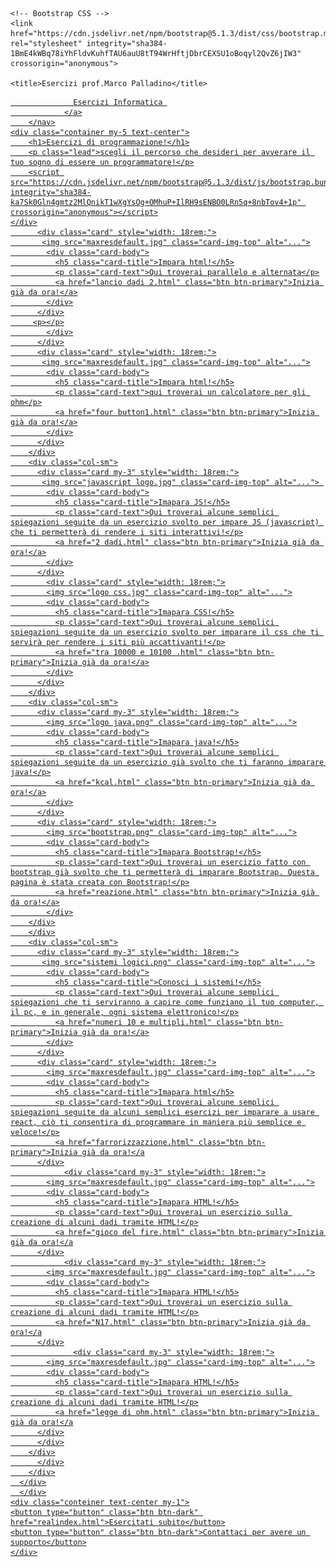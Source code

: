 <!doctype html>
<html lang="en">
  <head>
    <!-- Required meta tags -->
    <meta charset="utf-8">
    <meta name="viewport" content="width=device-width, initial-scale=1">

    <!-- Bootstrap CSS -->
    <link href="https://cdn.jsdelivr.net/npm/bootstrap@5.1.3/dist/css/bootstrap.min.css" rel="stylesheet" integrity="sha384-1BmE4kWBq78iYhFldvKuhfTAU6auU8tT94WrHftjDbrCEXSU1oBoqyl2QvZ6jIW3" crossorigin="anonymous">

    <title>Esercizi prof.Marco Palladino</title>
  </head>
  <body>
    <nav class="navbar navbar-dark bg-dark">
         <div class="container-fluid">
            <a class="navbar-brand" href="#">
               
                  Esercizi Informatica 
                </a>
        </nav>
    <div class="container my-5 text-center">
        <h1>Esercizi di programmazione!</h1>
        <p class="lead">scegli il percorso che desideri per avverare il tuo sogno di essere un programmatore!</p>
        <script src="https://cdn.jsdelivr.net/npm/bootstrap@5.1.3/dist/js/bootstrap.bundle.min.js" integrity="sha384-ka7Sk0Gln4gmtz2MlQnikT1wXgYsOg+OMhuP+IlRH9sENBO0LRn5q+8nbTov4+1p" crossorigin="anonymous"></script>
    </div>
          <div class="card" style="width: 18rem;">
           <img src="maxresdefault.jpg" class="card-img-top" alt="...">
            <div class="card-body">
              <h5 class="card-title">Impara html!</h5>
              <p class="card-text">Qui troverai parallelo e alternata</p>
              <a href="lancio dadi 2.html" class="btn btn-primary">Inizia già da ora!</a>
            </div>
          </div>
         <p></p>
            </div>
          </div>
          <div class="card" style="width: 18rem;">
           <img src="maxresdefault.jpg" class="card-img-top" alt="...">
            <div class="card-body">
              <h5 class="card-title">Impara html!</h5>
              <p class="card-text">qui troverai un calcolatore per gli ohm</p>
              <a href="four button1.html" class="btn btn-primary">Inizia già da ora!</a>
            </div>
          </div>
        </div>
        <div class="col-sm">
          <div class="card my-3" style="width: 18rem;">
           <img src="javascript logo.jpg" class="card-img-top" alt="..."> 
            <div class="card-body">
              <h5 class="card-title">Imapara JS!</h5>
              <p class="card-text">Qui troverai alcune semplici spiegazioni seguite da un esercizio svolto per impare JS (javascript) che ti permetterà di rendere i siti interattivi!</p>
              <a href="2 dadi.html" class="btn btn-primary">Inizia già da ora!</a>
            </div>
          </div>
            <div class="card" style="width: 18rem;">
            <img src="logo css.jpg" class="card-img-top" alt="...">
            <div class="card-body">
              <h5 class="card-title">Imapara CSS!</h5>
              <p class="card-text">Qui troverai alcune semplici spiegazioni seguite da un esercizio svolto per imparare il css che ti servirà per rendere i siti più accattivanti!</p>
              <a href="tra 10000 e 10100 .html" class="btn btn-primary">Inizia già da ora!</a>
            </div>
          </div>
        </div>
        <div class="col-sm">
          <div class="card my-3" style="width: 18rem;">
            <img src="logo java.png" class="card-img-top" alt="...">
            <div class="card-body">
              <h5 class="card-title">Imapara java!</h5>
              <p class="card-text">Qui troverai alcune semplici spiegazioni seguite da un esercizio già svolto che ti faranno imparare java!</p>
              <a href="kcal.html" class="btn btn-primary">Inizia già da ora!</a>
            </div>
          </div>
          <div class="card" style="width: 18rem;">
            <img src="bootstrap.png" class="card-img-top" alt="...">
            <div class="card-body">
              <h5 class="card-title">Imapara Bootstrap!</h5>
              <p class="card-text">Qui troverai un esercizio fatto con bootstrap già svolto che ti permetterà di imparare Bootstrap. Questa pagina è stata creata con Bootstrap!</p>
              <a href="reazione.html" class="btn btn-primary">Inizia già da ora!</a>
            </div>
        </div>
        </div>
        <div class="col-sm">
          <div class="card my-3" style="width: 18rem;">
           <img src="sistemi logici.png" class="card-img-top" alt="...">
            <div class="card-body">
              <h5 class="card-title">Conosci i sistemi!</h5>
              <p class="card-text">Qui troverai alcune semplici spiegazioni che ti serviranno a capire come funziano il tuo computer, il pc, e in generale, ogni sistema elettronico!</p>
              <a href="numeri 10 e multipli.html" class="btn btn-primary">Inizia già da ora!</a>
            </div>
          </div>
          <div class="card" style="width: 18rem;">
            <img src="maxresdefault.jpg" class="card-img-top" alt="...">
            <div class="card-body">
              <h5 class="card-title">Imapara html</h5>
              <p class="card-text">Qui troverai alcune semplici spiegazioni seguite da alcuni semplici esercizi per imparare a usare react, ciò ti consentira di programmare in maniera più semplice e veloce!</p>
              <a href="farrorizzazzione.html" class="btn btn-primary">Inizia già da ora!</a
          </div>
                <div class="card my-3" style="width: 18rem;">
            <img src="maxresdefault.jpg" class="card-img-top" alt="...">
            <div class="card-body">
              <h5 class="card-title">Imapara HTML!</h5>
              <p class="card-text">Qui troverai un esercizio sulla creazione di alcuni dadi tramite HTML!</p>
              <a href="gioco del fire.html" class="btn btn-primary">Inizia già da ora!</a
          </div>
                <div class="card my-3" style="width: 18rem;">
            <img src="maxresdefault.jpg" class="card-img-top" alt="...">
            <div class="card-body">
              <h5 class="card-title">Imapara HTML!</h5>
              <p class="card-text">Qui troverai un esercizio sulla creazione di alcuni dadi tramite HTML!</p>
              <a href="N17.html" class="btn btn-primary">Inizia già da ora!</a
          </div>
                  <div class="card my-3" style="width: 18rem;">
            <img src="maxresdefault.jpg" class="card-img-top" alt="...">
            <div class="card-body">
              <h5 class="card-title">Imapara HTML!</h5>
              <p class="card-text">Qui troverai un esercizio sulla creazione di alcuni dadi tramite HTML!</p>
              <a href="legge di ohm.html" class="btn btn-primary">Inizia già da ora!</a
          </div>
          </div>
        </div>
          </div>
        </div>
      </div>
      </div>
    <div class="conteiner text-center my-1">
    <button type="button" class="btn btn-dark" href="realindex.html">Esercitati subito</button>
    <button type="button" class="btn btn-dark">Contattaci per avere un supporto</button>
    </div>
  </body>                  
</html>

